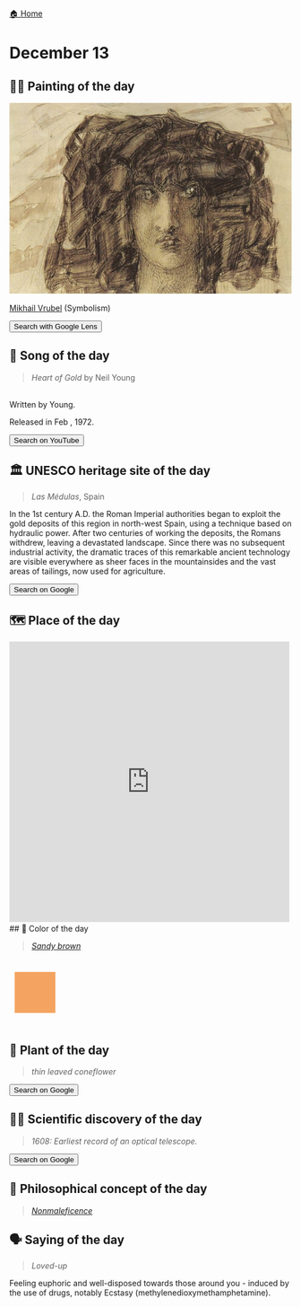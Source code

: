 
[🏠 Home](../../index.md)

# December 13

## 🧑‍🎨 Painting of the day

<img width="600" src="../img/Mikhail_Vrubel_1.jpg">

[Mikhail Vrubel](http://en.wikipedia.org/wiki/Mikhail_Vrubel) (Symbolism)

<button class="btn btn-success"
onclick=" window.open('https://lens.google.com/uploadbyurl?url=https://iretes.github.io/one-a-day/data/img/Mikhail_Vrubel_1.jpg','_blank')">
Search with Google Lens
</button>

## 🎼 Song of the day

> *Heart of Gold*
by Neil Young

<br />Written by Young.

Released in Feb , 1972.

<button class="btn btn-success"
onclick=" window.open('http://www.youtube.com/search?q=Heart of Gold by Neil Young','_blank')">
Search on YouTube
</button>

## 🏛️ UNESCO heritage site of the day

> *Las Médulas*, Spain

<p>In the 1st century A.D. the Roman Imperial authorities began to exploit the gold deposits of this region in north-west Spain, using a technique based on hydraulic power. After two centuries of working the deposits, the Romans withdrew, leaving a devastated landscape. Since there was no subsequent industrial activity, the dramatic traces of this remarkable ancient technology are visible everywhere as sheer faces in the mountainsides and the vast areas of tailings, now used for agriculture.</p>

<button class="btn btn-success"
onclick=" window.open('http://www.google.com/search?q=Las Médulas','_blank')">
Search on Google
</button>

## 🗺️ Place of the day

<iframe
src="https://www.mapcrunch.com"
name="mapcrunch"
width="500"
height="500"
allowTransparency="true"
scrolling="no"
frameborder="0"
>
</iframe>
## 🎨 Color of the day

> *[Sandy brown](https://en.wikipedia.org/wiki/Shades_of_brown#Sandy_brown)*

<div style="color:#F4A460; font-size: 100px;">&#9632;</div>

## 🌿 Plant of the day

> *thin leaved coneflower*

<button class="btn btn-success"
onclick=" window.open('http://www.google.com/search?q=thin leaved coneflower','_blank')">
Search on Google
</button>

## 🧑‍🔬 Scientific discovery of the day

> *1608: Earliest record of an optical telescope.*

<button class="btn btn-success"
onclick=" window.open('http://www.google.com/search?q=1608: Earliest record of an optical telescope.','_blank')">
Search on Google
</button>

## 💭 Philosophical concept of the day

> *[Nonmaleficence](https://en.wikipedia.org/wiki/Nonmaleficence)*

## 🗣️ Saying of the day

> *Loved-up*

Feeling euphoric and well-disposed towards those around you - induced by the use of drugs, notably Ecstasy (methylenedioxymethamphetamine).
